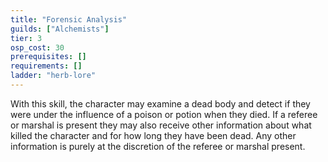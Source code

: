 ```yaml
---
title: "Forensic Analysis"
guilds: ["Alchemists"]
tier: 3
osp_cost: 30
prerequisites: []
requirements: []
ladder: "herb-lore"
---
```

With this skill, the character may examine a dead body and detect if they were under the influence of a poison or potion when they died. If a referee or marshal is present they may also receive other information about what killed the character and for how long they have been dead. Any other information is purely at the discretion of the referee or marshal present.
